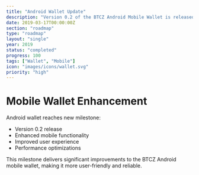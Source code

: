 ```yaml
---
title: "Android Wallet Update"
description: "Version 0.2 of the BTCZ Android Mobile Wallet is released"
date: 2019-03-17T00:00:00Z
section: "roadmap"
type: "roadmap"
layout: "single"
year: 2019
status: "completed"
progress: 100
tags: ["Wallet", "Mobile"]
icon: "images/icons/wallet.svg"
priority: "high"
---
```


# Mobile Wallet Enhancement

Android wallet reaches new milestone:
- Version 0.2 release
- Enhanced mobile functionality
- Improved user experience
- Performance optimizations

This milestone delivers significant improvements to the BTCZ Android mobile wallet, making it more user-friendly and reliable.
